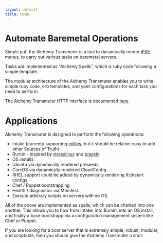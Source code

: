 ```yaml
---
layout: default
title: Home
---
```



# Automate Baremetal Operations

Simple put, the Alchemy Transmuter is a tool to dynamically render [iPXE](http://ipxe.org/) menus, to carry out various tasks on baremetal servers.

Tasks are implemented as "Alchemy Spells", which is ruby code following a simple template.

The modular architecture of the Alchemy Transmuter enables you to write simple ruby code, erb templates, and yaml configurations for each task you need to perform.

The Alchemy Transmuter HTTP interface is documented [here](doc/TransmuterHTTP.html).

# Applications

Alchemy Transmuter is designed to perform the following operations:

+ Intake (currenty supporting [collins](http://shopify.github.io/collins/), but it should be relative easy to add other Sources of Truth)
+ Burnin - inspired by [stresslinux](http://www.stresslinux.org/sl/) and [breakin](http://www.advancedclustering.com/software/breakin.html)
+ OS installs 
 + Ubuntu via dynamically rendered preseeds
 + CoreOS via dynamically rendered CloudConfig
 + RHEL support could be added by dynamically rendering Kickstart configs
+ Chef / Puppet bootstrapping
+ Health / diagnostics via Memtest.
+ Execute arbitrary scripts on servers with no OS.

All of the above are implemented as spells, which can be chained into one another. This allows you to flow from Intake, into Burnin, into an OS install, and finally a base bootstrapp via a configuration management system like Chef or Puppet.

If you are looking for a boot server that is extremely simple, robust, modular, and scriptable, then you should give the Alchemy Transmuter a shot.

